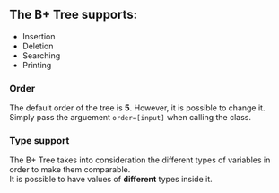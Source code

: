 ## The B+ Tree supports:
 - Insertion
 - Deletion
 - Searching
 - Printing

### Order
The default order of the tree is **5**. However, it is possible to change it.\
Simply pass the arguement `order=[input]` when calling the class.

### Type support
The B+ Tree takes into consideration the different types of variables in order to make them comparable. \
It is possible to have values of **different** types inside it.
